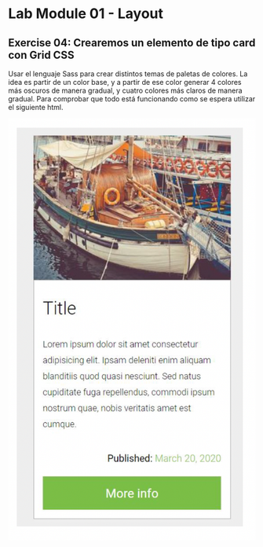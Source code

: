 # Lab Module 01 - Layout

## Exercise 04: Crearemos un elemento de tipo card con Grid CSS

Usar el lenguaje Sass para crear distintos temas de paletas de colores.
La idea es partir de un color base, y a partir de ese color generar 4 colores más oscuros de manera gradual, y cuatro colores más claros de manera gradual.
Para comprobar que todo está funcionando como se espera utilizar el siguiente html.

![imagen barco](https://github.com/elevalgue/ejercicios-master-frontend/blob/main/01-module-layout/04-exercise/front/lab-01-ex-04.png)
